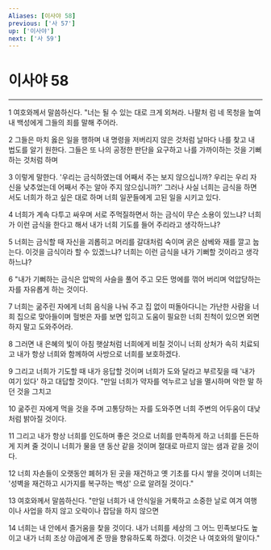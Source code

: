 ```yaml
---
Aliases: [이사야 58]
previous: ['사 57']
up: ['이사야']
next: ['사 59']
---
```

# 이사야 58

***


1 여호와께서 말씀하신다. "너는 될 수 있는 대로 크게 외쳐라. 나팔처 럼 네 목청을 높여 내 백성에게 그들의 죄를 말해 주어라. 

2 그들은 마치 옳은 일을 행하며 내 명령을 저버리지 않은 것처럼 날마다 나를 찾고 내 법도를 알기 원한다. 그들은 또 나의 공정한 판단을 요구하고 나를 가까이하는 것을 기뻐하는 것처럼 하며 

3 이렇게 말한다. '우리는 금식하였는데 어째서 주는 보지 않으십니까? 우리는 우리 자신을 낮추었는데 어째서 주는 알아 주지 않으십니까?' 그러나 사실 너희는 금식을 하면서도 너희가 하고 싶은 대로 하며 너희 일꾼들에게 고된 일을 시키고 있다. 

4 너희가 계속 다투고 싸우며 서로 주먹질하면서 하는 금식이 무슨 소용이 있느냐? 너희가 이런 금식을 한다고 해서 내가 너희 기도를 들어 주리라고 생각하느냐? 

5 너희는 금식할 때 자신을 괴롭히고 머리를 갈대처럼 숙이며 굵은 삼베와 재를 깔고 눕는다. 이것을 금식이라 할 수 있겠느냐? 너희는 이런 금식을 내가 기뻐할 것이라고 생각하느냐? 

6 "내가 기뻐하는 금식은 압박의 사슬을 풀어 주고 모든 멍에를 꺾어 버리며 억압당하는 자를 자유롭게 하는 것이다. 

7 너희는 굶주린 자에게 너희 음식을 나눠 주고 집 없이 떠돌아다니는 가난한 사람을 너희 집으로 맞아들이며 헐벗은 자를 보면 입히고 도움이 필요한 너희 친척이 있으면 외면하지 말고 도와주어라. 

8 그러면 내 은혜의 빛이 아침 햇살처럼 너희에게 비칠 것이니 너희 상처가 속히 치료되고 내가 항상 너희와 함께하여 사방으로 너희를 보호하겠다. 

9 그리고 너희가 기도할 때 내가 응답할 것이며 너희가 도와 달라고 부르짖을 때 '내가 여기 있다' 하고 대답할 것이다. "만일 너희가 약자를 억누르고 남을 멸시하며 악한 말 하던 것을 그치고 

10 굶주린 자에게 먹을 것을 주며 고통당하는 자를 도와주면 너희 주변의 어두움이 대낮처럼 밝아질 것이다. 

11 그리고 내가 항상 너희를 인도하며 좋은 것으로 너희를 만족하게 하고 너희를 든든하게 지켜 줄 것이니 너희가 물을 댄 동산 같을 것이며 절대로 마르지 않는 샘과 같을 것이다. 

12 너희 자손들이 오랫동안 폐허가 된 곳을 재건하고 옛 기초를 다시 쌓을 것이며 너희는 '성벽을 재건하고 시가지를 복구하는 백성' 으로 알려질 것이다." 

13 여호와께서 말씀하신다. "만일 너희가 내 안식일을 거룩하고 소중한 날로 여겨 여행이나 사업을 하지 않고 오락이나 잡담을 하지 않으면 

14 너희는 내 안에서 즐거움을 찾을 것이다. 내가 너희를 세상의 그 어느 민족보다도 높이고 내가 너희 조상 야곱에게 준 땅을 향유하도록 하겠다. 이것은 나 여호와의 말이다."
